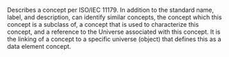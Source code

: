 Describes a concept per ISO/IEC 11179. In addition to the standard name, label, and description, can identify similar concepts, the concept which this concept is a subclass of, a concept that is used to characterize this concept, and a reference to the Universe associated with this concept. It is the linking of a concept to a specific universe (object) that defines this as a data element concept.